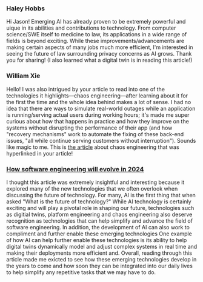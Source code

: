 ### Haley Hobbs

Hi Jason! Emerging AI has already proven to be extremely powerful and uique in its abilities and contributions to technology. From computer science/SWE itself to medicine to law, its applications in a wide range of fields is beyond exciting. While these improvements/advancements are making certain aspects of many jobs much more efficient, I'm interested in seeing the future of law surrounding privacy concerns as AI grows. Thank you for sharing! (I also learned what a digital twin is in reading this article!)

### William Xie

Hello! I was also intrigued by your article to read into one of the technologies it highlights––chaos engineering––after learning about it for the first the time and the whole idea behind makes a lot of sense. I had no idea that there are ways to simulate real-world outages while an application is running/serving actual users during working hours; it's made me super curious about how that happens in practice and how they improve on the systems without disrupting the performance of their app (and how "recovery mechanisms" work to automate the fixing of these back-end issues, "all while continue serving customers without interruption"). Sounds like magic to me. This is [the article](https://www.infoworld.com/article/2257835/what-is-chaos-monkey-chaos-engineering-explained.html) about chaos engineering that was hyperlinked in your article!

### [How software engineering will evolve in 2024](https://www.infoworld.com/article/2335664/how-software-engineering-will-evolve-in-2024.html)

I thought this article was extremely insightful and interesting because it explored many of the new technologies that we often overlook when discussing the future of technology. For many, AI is the first thing that when asked "What is the future of technology?" While AI technology is certainly exciting and will play a pivotal role in shaping our future, technologies such as digitial twins, platform engineering and chaos engineering also deserve recognition as technologies that can help simplify and advance the field of software engineering. In addition, the development of AI can also work to compliment and further enable these emerging technologies One example of how AI can help further enable these technologies is its ability to help digital twins dynamically model and adjust complex systems in real time and making their deployments more efficient and. Overall, reading through this article made me exicted to see how these emerging technologies develop in the years to come and how soon they can be integrated into our daily lives to help simplify any repetitive tasks that we may have to do.
